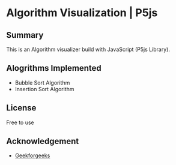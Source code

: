 # Algorithm Visualization | P5js

## Summary

This is an Algorithm visualizer build with JavaScript (P5js Library).

## Alogrithms Implemented

- Bubble Sort Algorithm
- Insertion Sort Algorithm

## License

Free to use

## Acknowledgement

- [Geekforgeeks](https://www.geeksforgeeks.org/p5-js-bubble-sort/)
